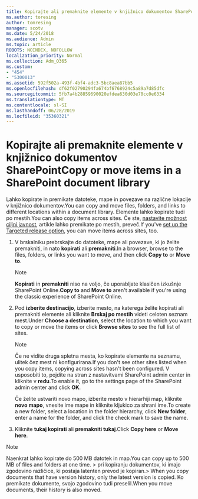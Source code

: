 ```yaml
---
title: Kopirajte ali premaknite elemente v knjižnico dokumentov SharePoint
ms.author: toresing
author: tomresing
manager: scotv
ms.date: 5/24/2018
ms.audience: Admin
ms.topic: article
ROBOTS: NOINDEX, NOFOLLOW
localization_priority: Normal
ms.collection: Adm_O365
ms.custom:
- "454"
- "5300013"
ms.assetid: 592f502a-493f-4bf4-adc3-5bc8aea87bb5
ms.openlocfilehash: df62f02790294fa674bf6768924c5a89a7d85dfc
ms.sourcegitcommit: 5fb7a4b28859690020efdea630d03e70cc0e6334
ms.translationtype: MT
ms.contentlocale: sl-SI
ms.lasthandoff: 06/28/2019
ms.locfileid: "35360321"
---
```

# <a name="copy-or-move-items-in-a-sharepoint-document-library"></a><span data-ttu-id="9c468-102">Kopirajte ali premaknite elemente v knjižnico dokumentov SharePoint</span><span class="sxs-lookup"><span data-stu-id="9c468-102">Copy or move items in a SharePoint document library</span></span>

<span data-ttu-id="9c468-103">Lahko kopirate in premikate datoteke, mape in povezave na različne lokacije v knjižnico dokumentov.</span><span class="sxs-lookup"><span data-stu-id="9c468-103">You can copy and move files, folders, and links to different locations within a document library.</span></span> <span data-ttu-id="9c468-104">Elemente lahko kopirate tudi po mestih.</span><span class="sxs-lookup"><span data-stu-id="9c468-104">You can also copy items across sites.</span></span> <span data-ttu-id="9c468-105">Če ste, [nastavite možnost ciljni javnost](https://go.microsoft.com/fwlink/?linkid=622980), artikle lahko premikate po mestih, preveč.</span><span class="sxs-lookup"><span data-stu-id="9c468-105">If you've [set up the Targeted release option](https://go.microsoft.com/fwlink/?linkid=622980), you can move items across sites, too.</span></span>
  
1. <span data-ttu-id="9c468-106">V brskalniku prebrskajte do datoteke, mape ali povezave, ki jo želite premakniti, in nato **kopirati** ali **premakniti**.</span><span class="sxs-lookup"><span data-stu-id="9c468-106">In a browser, browse to the files, folders, or links you want to move, and then click **Copy to** or **Move to**.</span></span>

    > [!NOTE]
    > <span data-ttu-id="9c468-107">**Kopirati** in **premakniti** niso na voljo, če uporabljate klasičen izkušnje SharePoint Online.</span><span class="sxs-lookup"><span data-stu-id="9c468-107">**Copy to** and **Move to** aren't available if you're using the classic experience of SharePoint Online.</span></span>
  
2. <span data-ttu-id="9c468-108">Pod **izberite destinacijo**, izberite mesto, na katerega želite kopirati ali premakniti elemente ali kliknite **Brskaj po mestih** videti celoten seznam mest.</span><span class="sxs-lookup"><span data-stu-id="9c468-108">Under **Choose a destination**, select the location to which you want to copy or move the items or click **Browse sites** to see the full list of sites.</span></span>

    > [!NOTE]
    > <span data-ttu-id="9c468-109">Če ne vidite druga spletna mesta, ko kopirate elemente na seznamu, ulitek čez mest ni konfigurirana.</span><span class="sxs-lookup"><span data-stu-id="9c468-109">If you don't see other sites listed when you copy items, copying across sites hasn't been configured.</span></span> <span data-ttu-id="9c468-110">V usposobiti to, pojdite na stran z nastavitvami SharePoint admin center in kliknite v **redu**.</span><span class="sxs-lookup"><span data-stu-id="9c468-110">To enable it, go to the settings page of the SharePoint admin center and click **OK**.</span></span>
  
    <span data-ttu-id="9c468-111">Če želite ustvariti novo mapo, izberite mesto v hierarhiji map, kliknite **novo mapo**, vnesite ime mape in kliknite kljukico za shrani ime.</span><span class="sxs-lookup"><span data-stu-id="9c468-111">To create a new folder, select a location in the folder hierarchy, click **New folder**, enter a name for the folder, and click the check mark to save the name.</span></span>

3. <span data-ttu-id="9c468-112">Kliknite **tukaj kopirati** ali **premakniti tukaj**.</span><span class="sxs-lookup"><span data-stu-id="9c468-112">Click **Copy here** or **Move here**.</span></span>

> [!NOTE]
> <span data-ttu-id="9c468-113">Naenkrat lahko kopirate do 500 MB datotek in map.</span><span class="sxs-lookup"><span data-stu-id="9c468-113">You can copy up to 500 MB of files and folders at one time.</span></span> <span data-ttu-id="9c468-114">> pri kopiranju dokumentov, ki imajo zgodovino različice, ki postaja latenten prevod je kopiran.</span><span class="sxs-lookup"><span data-stu-id="9c468-114">>  When you copy documents that have version history, only the latest version is copied.</span></span> <span data-ttu-id="9c468-115">Ko premikate dokumente, svojo zgodovino tudi preselil.</span><span class="sxs-lookup"><span data-stu-id="9c468-115">When you move documents, their history is also moved.</span></span>
  